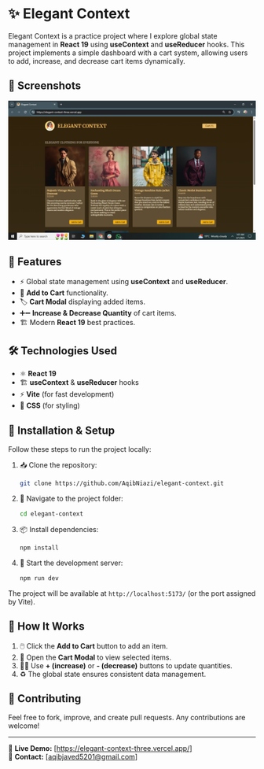 # ✨ Elegant Context

Elegant Context is a practice project where I explore global state management in **React 19** using **useContext** and **useReducer** hooks. This project implements a simple dashboard with a cart system, allowing users to add, increase, and decrease cart items dynamically.

## 📸 Screenshots
![Project Dashboard](https://github.com/AqibNiazi/elegant-context/blob/main/screenshot/main-page.png)

## 🚀 Features
- ⚡ Global state management using **useContext** and **useReducer**.
- 🛒 **Add to Cart** functionality.
- 🏷️ **Cart Modal** displaying added items.
- ➕➖ **Increase & Decrease Quantity** of cart items.
- 🏗️ Modern **React 19** best practices.

## 🛠️ Technologies Used
- ⚛️ **React 19**
- 🏗️ **useContext** & **useReducer** hooks
- ⚡ **Vite** (for fast development)
- 🎨 **CSS** (for styling)

## 📂 Installation & Setup
Follow these steps to run the project locally:

1. 📥 Clone the repository:
   ```bash
   git clone https://github.com/AqibNiazi/elegant-context.git
   ```

2. 📁 Navigate to the project folder:
   ```bash
   cd elegant-context
   ```

3. 📦 Install dependencies:
   ```bash
   npm install
   ```

4. 🚀 Start the development server:
   ```bash
   npm run dev
   ```

The project will be available at `http://localhost:5173/` (or the port assigned by Vite).

## 🛒 How It Works
1. 🖱️ Click the **Add to Cart** button to add an item.
2. 👀 Open the **Cart Modal** to view selected items.
3. 🔼🔽 Use **+ (increase)** or **- (decrease)** buttons to update quantities.
4. ♻️ The global state ensures consistent data management.

## 🤝 Contributing
Feel free to fork, improve, and create pull requests. Any contributions are welcome!

---

🔗 **Live Demo:** [https://elegant-context-three.vercel.app/]  
📧 **Contact:** [aqibjaved5201@gmail.com]

